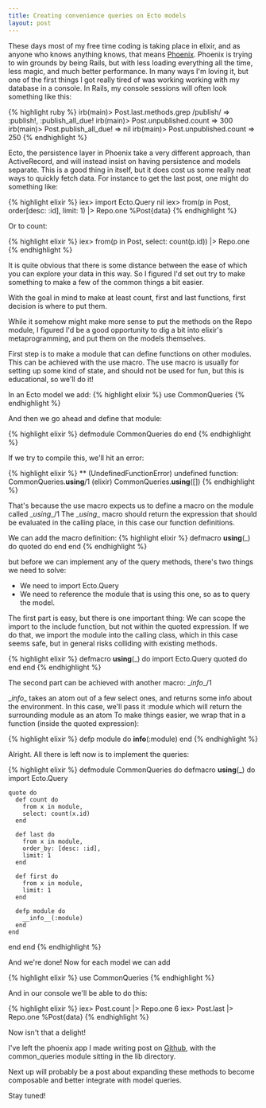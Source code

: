 ```yaml
---
title: Creating convenience queries on Ecto models
layout: post
---
```

These days most of my free time coding is taking place in elixir, and as anyone
who knows anything knows, that means [Phoenix][phoenix]. Phoenix is trying to
win grounds by being Rails, but with less loading everything all the time, less
magic, and much better performance. In many ways I'm loving it, but one of the
first things I got really tired of was working working with my database in a
console. In Rails, my console sessions will often look something like this:

{% highlight ruby %}
irb(main)> Post.last.methods.grep /publish/
=> :publish!, :publish_all_due!
irb(main)> Post.unpublished.count
=> 300
irb(main)> Post.publish_all_due!
=> nil
irb(main)> Post.unpublished.count
=> 250
{% endhighlight %}

Ecto, the persistence layer in Phoenix take a very different approach, than
ActiveRecord, and will instead insist on having persistence and models separate.
This is a good thing in itself, but it does cost us some really neat ways to
quickly fetch data. For instance to get the last post, one might do something
like:

{% highlight elixir %}
iex> import Ecto.Query
nil
iex> from(p in Post, order[desc: :id], limit: 1) |> Repo.one
%Post{data}
{% endhighlight %}

Or to count:

{% highlight elixir %}
iex> from(p in Post, select: count(p.id)) |> Repo.one
{% endhighlight %}

It is quite obvious that there is some distance between the ease of which you
can explore your data in this way. So I figured I'd set out try to make
something to make a few of the common things a bit easier.

 With the goal in mind to make at least count, first and last functions, first
decision is where to put them.

While it somehow might make more sense to put the methods on the Repo module, I
figured I'd be a good opportunity to dig a bit into elixir's metaprogramming,
and put them on the models themselves.

First step is to make a module that can define functions on other modules. This can be achieved with the use macro. The use macro is usually for setting up some kind of state, and should not be used for fun, but this is educational, so we'll do it!

In an Ecto model we add:
{% highlight elixir %}
use CommonQueries
{% endhighlight %}

And then we go ahead and define that module:

{% highlight elixir %}
defmodule CommonQueries do
end
{% endhighlight %}

If we try to compile this, we'll hit an error:

{% highlight elixir %}
** (UndefinedFunctionError) undefined function: CommonQueries.__using__/1
    (elixir) CommonQueries.__using__([])
{% endhighlight %}

That's because the use macro expects us to define a macro on the module called \__using__/1
The \__using__ macro should return the expression that should be evaluated in the calling place, in this case our function definitions.

We can add the macro definition:
{% highlight elixir %}
defmacro __using__(_) do
  quoted do
  end
end
{% endhighlight %}

but before we can implement any of the query methods, there's two things we need to solve:

 * We need to import Ecto.Query
 * We need to reference the module that is using this one, so as to query the model.

The first part is easy, but there is one important thing: We can scope the import to the include function, but not within the quoted expression. If we do that, we import the module into the calling class, which in this case seems safe, but in general risks colliding with existing methods.

{% highlight elixir %}
defmacro __using__(_) do
  import Ecto.Query
  quoted do
  end
end
{% endhighlight %}

The second part can be achieved with another macro: \__info__/1


\__info__ takes an atom out of a few select ones, and returns some info about the environment.
In this case, we'll pass it :module which will return the surrounding module as an atom
To make things easier, we wrap that in a function (inside the quoted expression):

{% highlight elixir %}
defp module do
  __info__(:module)
end
{% endhighlight %}

Alright. All there is left now is to implement the queries:

{% highlight elixir %}
defmodule CommonQueries do
  defmacro __using__(_) do
    import Ecto.Query

    quote do
      def count do
        from x in module,
        select: count(x.id)
      end

      def last do
        from x in module,
        order_by: [desc: :id],
        limit: 1
      end

      def first do
        from x in module,
        limit: 1
      end

      defp module do
        __info__(:module)
      end
    end
  end
end
{% endhighlight %}

And we're done! Now for each model we can add

{% highlight elixir %}
use CommonQueries
{% endhighlight %}

And in our console we'll be able to do this:

{% highlight elixir %}
iex> Post.count |> Repo.one
6
iex> Post.last |> Repo.one
%Post{data}
{% endhighlight %}

Now isn't that a delight!

I've left the phoenix app I made writing post on [Github][repo], with the common_queries module sitting in the lib directory.

Next up will probably be a post about expanding these methods to become composable and better integrate with model queries.

Stay tuned!

[phoenix]: http://www.phoenixframework.org
[repo]: https://github.com/kholbekj/ectofun
